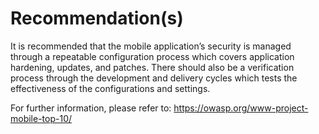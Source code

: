 # Recommendation(s)

It is recommended that the mobile application’s security is managed through a repeatable configuration process which covers application hardening, updates, and patches. There should also be a verification process through the development and delivery cycles which tests the effectiveness of the configurations and settings.

For further information, please refer to:
<https://owasp.org/www-project-mobile-top-10/>
